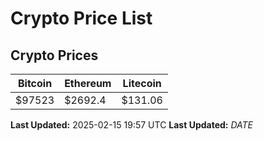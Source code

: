 # Crypto Price List

## Crypto Prices
| Bitcoin | Ethereum | Litecoin |
| ------- | -------- | -------- |
| $97523 | $2692.4 | $131.06 |
**Last Updated:** 2025-02-15 19:57 UTC
**Last Updated:** $DATE$
